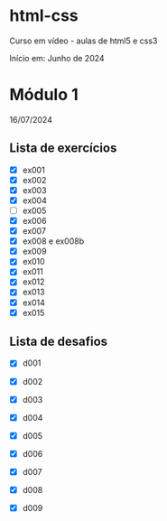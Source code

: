 # html-css
 Curso em vídeo - aulas de html5 e css3

 Início em: Junho de 2024

# Módulo 1

16/07/2024

## Lista de exercícios 

- [x] ex001
- [x] ex002
- [x] ex003
- [x] ex004
- [ ] ex005
- [x] ex006
- [x] ex007
- [x] ex008 e ex008b
- [x] ex009
- [x] ex010
- [x] ex011
- [x] ex012
- [x] ex013
- [x] ex014
- [x] ex015

## Lista de desafios

- [x] d001
- [x] d002
- [x] d003
- [x] d004
- [x] d005
- [x] d006
- [x] d007
- [x] d008
- [x] d009


